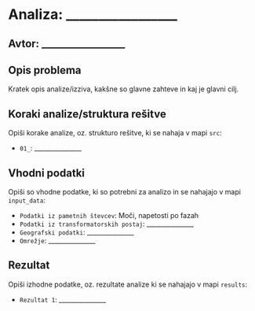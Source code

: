 # Analiza: _________________

## Avtor: _________________

## Opis problema
Kratek opis analize/izziva, kakšne so glavne zahteve in kaj je glavni cilj.

## Koraki analize/struktura rešitve
Opiši korake analize, oz. strukturo rešitve, ki se nahaja v mapi ```src```:
* ```01_```: _______________

## Vhodni podatki
Opiši so vhodne podatke, ki so potrebni za analizo in se nahajajo v mapi ```input_data```:
* ```Podatki iz pametnih števcev```: Moči, napetosti po fazah
* ```Podatki iz transformatorskih postaj```: _______________
* ```Geografski podatki```: _______________
* ```Omrežje```: _______________


## Rezultat
Opiši izhodne podatke, oz. rezultate analize ki se nahajajo v mapi ```results```:
* ```Rezultat 1```: _______________
